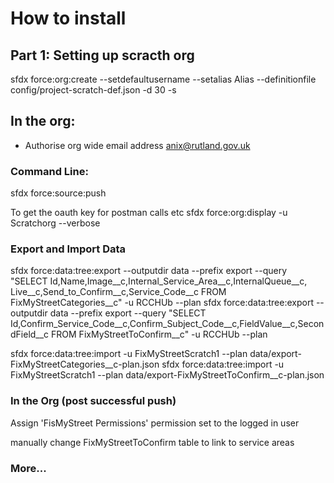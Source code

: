 # How to install


## Part 1: Setting up scracth org

sfdx force:org:create --setdefaultusername --setalias Alias --definitionfile config/project-scratch-def.json -d 30 -s

## In the org:
- Authorise org wide email address anix@rutland.gov.uk

### Command Line:
sfdx force:source:push

To get the oauth key for postman calls etc
sfdx force:org:display -u Scratchorg --verbose

### Export and Import Data
sfdx force:data:tree:export --outputdir data --prefix export --query "SELECT Id,Name,Image__c,Internal_Service_Area__c,InternalQueue__c, Live__c,Send_to_Confirm__c,Service_Code__c FROM FixMyStreetCategories__c" -u RCCHUb --plan
sfdx force:data:tree:export --outputdir data --prefix export --query "SELECT Id,Confirm_Service_Code__c,Confirm_Subject_Code__c,FieldValue__c,SecondField__c FROM FixMyStreetToConfirm__c" -u RCCHUb --plan

sfdx force:data:tree:import -u FixMyStreetScratch1  --plan data/export-FixMyStreetCategories__c-plan.json
sfdx force:data:tree:import -u FixMyStreetScratch1  --plan data/export-FixMyStreetToConfirm__c-plan.json


### In the Org (post successful push)

Assign 'FisMyStreet Permissions' permission set to the logged in user

manually change FixMyStreetToConfirm table to link to service areas

### More...

